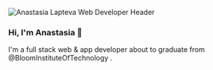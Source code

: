 ![Anastasia Lapteva Web Developer Header](https://imgur.com/9yOFavL.jpg)
### Hi, I'm Anastasia 👋

I'm a full stack web & app developer about to graduate from @BloomInstituteOfTechnology . 

<!--
**anastasia-lapteva/anastasia-lapteva** is a ✨ _special_ ✨ repository because its `README.md` (this file) appears on your GitHub profile.

Here are some ideas to get you started:

- 🔭 I’m currently working on ...
- 🌱 I’m currently learning ...
- 👯 I’m looking to collaborate on ...
- 🤔 I’m looking for help with ...
- 💬 Ask me about ...
- 📫 How to reach me: ...
- 😄 Pronouns: ...
- ⚡ Fun fact: ...
-->
